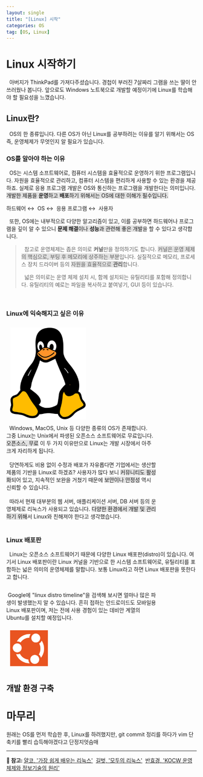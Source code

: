 ```yaml
---
layout: single
title: "[Linux] 시작"
categories: OS
tag: [OS, Linux]
---
```


# Linux 시작하기

&nbsp; 아버지가 ThinkPad를 가져다주셨습니다. 경첩이 부러진 7살짜리 그램을 쓰는 딸이 안쓰러웠나 봅니다. 앞으로도 Windows 노트북으로 개발할 예정이기에 Linux를 학습해야 할
필요성을 느꼈습니다.

## Linux란?

&nbsp; OS의 한 종류입니다. 다른 OS가 아닌 Linux를 공부하려는 이유를 알기 위해서는 OS 즉, 운영체제가 무엇인지 알 필요가 있습니다.

### OS를 알아야 하는 이유
&nbsp; OS는 시스템 소프트웨어로, 컴퓨터 시스템을 효율적으로 운영하기 위한 프로그램입니다.
자원을 효율적으로 관리하고, 컴퓨터 시스템을 편리하게 사용할 수 있는 환경을 제공하죠. 실제로 응용 프로그램 개발은 OS와 통신하는 프로그램을 개발한다는 의미입니다.
<span style="background-color: #E2E2E2">개발한 제품을 **운영**하고 **배포**하기 위해서는 OS에 대한 이해가 필수입니다.</span><br>

<span class="page__taxonomy-item p-category">하드웨어</span><span class="sep">&nbsp;↔&nbsp;</span>
<span class="page__taxonomy-item p-category">OS</span><span class="sep">&nbsp;↔&nbsp;</span>
<span class="page__taxonomy-item p-category">응용 프로그램</span><span class="sep">&nbsp;↔&nbsp;</span>
<span class="page__taxonomy-item p-category">사용자</span><br>

&nbsp; 또한, OS에는 내부적으로 다양한 알고리즘이 있고, 이를 공부하면 하드웨어나 프로그램을 깊이 알 수 있으니
<span style="background-color: #E2E2E2">**문제 해결**이나 **성능**과 관련해 좋은 개발</span>을 할 수 있다고 생각합니다.

> &nbsp; 참고로 운영체제는 좁은 의미로 **커널**만을 정의하기도 합니다.
> <span style="background-color: #E2E2E2">커널은 운영 체제의 핵심으로, 부팅 후 메모리에 상주하는 부분</span>입니다. 실질적으로 메모리, 프로세스 장치 드라이버 등의 <span style="background-color: #E2E2E2">자원을 효율적으로 **관리**</span>합니다.<br>
> 
> &nbsp; 넓은 의미로는 운영 체제 설치 시, 함께 설치되는 유틸리티를 포함해 정의합니다. 유틸리티의 예로는 파일을 복사하고 붙여넣기, GUI 등이 있습니다.

<br>

### Linux에 익숙해지고 싶은 이유


<div style="border: 1px solid none; float: left; width: 20%; min-width: 200px; max-width: 250px; padding: 10px ">
<img src="../../images/2024-03-27-linux-01/linux_logo.png">
</div>

<div style="border: 1px solid none; float: left; width: 60%;">
<div style="width: 100%; min-width: 397px;">
&nbsp; Windows, MacOS, Unix 등 다양한 종류의 OS가 존재합니다.<br>
그중 Linux는 Unix에서 파생된 오픈소스 소프트웨어로 무료입니다.
<span style="background-color: #E2E2E2">오픈소스, 무료</span> 이 두 가지 이유만으로 Linux는 개발 시장에서 아주 크게 자리하게 됩니다.<br>
<br>
&nbsp; 당연하게도 비용 없이 수정과 배포가 자유롭다면 기업에서는 생산할 제품의 기반을 Linux로 하겠죠?
사용자가 많다 보니 <span style="background-color: #E2E2E2">커뮤니티도 활성화</span>되어 있고,
지속적인 보완을 거쳤기 때문에 <span style="background-color: #E2E2E2">보안이나 안정성</span> 역시 신뢰할 수 있습니다.<br>
<br>
&nbsp; 따라서 현재 대부분의 웹 서버, 애플리케이션 서버, DB 서버 등의 운영체제로 리눅스가 사용되고 있습니다.
<span style="background-color: #E2E2E2">다양한 환경에서 개발 및 관리하기 위해</span>서 Linux와 친해져야 한다고 생각했습니다.
</div>
</div>

<div style="clear: both;"></div>
<br>

### Linux 배포판


&nbsp; Linux는 오픈소스 소프트웨어기 때문에 다양한 Linux 배포판(distro)이 있습니다.
여기서 Linux 배포판이란 Linux 커널을 기반으로 한 시스템 소프트웨어로, 유틸리티를 포함하는 넓은 의미의 운영체제를 말합니다.
보통 Linux라고 하면 Linux 배포판을 뜻한다고 합니다.<br>


<div style="border: 1px solid none; float: left; width: 80%; min-width: 397px">

&nbsp;Google에 "linux distro timeline"을 검색해 보시면 얼마나 많은 파생이 발생했는지 알 수 있습니다.
흔히 접하는 안드로이드도 모바일용 Linux 배포판이며, 저는 전에 사용 경험이 있는 데비안 계열의 Ubuntu를 설치할 예정입니다.<br>

</div>

<div style="border: 1px solid none; float: left; width: 100px; padding: 10px ">
<img src="../../images/2024-03-27-linux-01/ubuntu_logo.png">
</div>

<div style="clear: both;"></div>

## 개발 환경 구축

# 마무리
원래는 OS를 먼저 학습한 후, Linux를 하려했지만, git commit 정리를 하다가 vim 단축키를 빨리 습득해야겠다고 단정지엇슴매

---
<p> 
  <strong>👀 참고: </strong>
  <span itemprop="keywords">
    <a href="https://www.yalco.kr/35_linux/" class="page__taxonomy-item p-category">얄코, '가장 쉽게 배우는 리눅스'</a><span class="sep">&nbsp; </span>
    <a href="https://product.kyobobook.co.kr/detail/S000001834763" class="page__taxonomy-item p-category">길벗, '모두의 리눅스'</a><span class="sep">&nbsp; </span>
    <a href="http://www.kocw.net/home/search/kemView.do?kemId=1046323" class="page__taxonomy-item p-category">반효경, 'KOCW 운영체제와 정보기술의 원리'</a>

  </span>
</p>